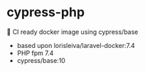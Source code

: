 # cypress-php
🐳 CI ready docker image using cypress/base

- based upon lorisleiva/laravel-docker:7.4
- PHP fpm 7.4
- cypress/base:10
